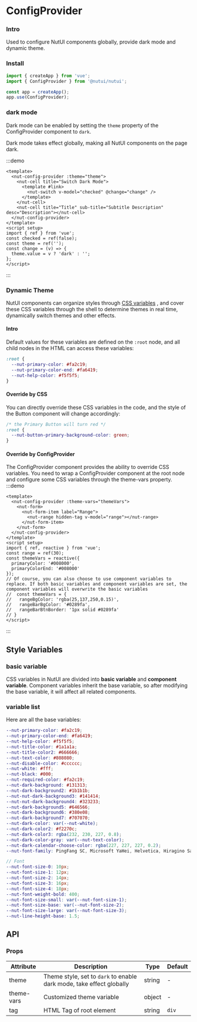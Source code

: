# ConfigProvider

### Intro

Used to configure NutUI components globally, provide dark mode and dynamic theme.

### Install

```js
import { createApp } from 'vue';
import { ConfigProvider } from '@nutui/nutui';

const app = createApp();
app.use(ConfigProvider);
```

### dark mode

Dark mode can be enabled by setting the `theme` property of the ConfigProvider component to `dark`.

Dark mode takes effect globally, making all NutUI components on the page dark.

:::demo

```vue
<template>
  <nut-config-provider :theme="theme">
    <nut-cell title="Switch Dark Mode">
      <template #link>
        <nut-switch v-model="checked" @change="change" />
      </template>
    </nut-cell>
    <nut-cell title="Title" sub-title="Subtitle Description" desc="Description"></nut-cell>
  </nut-config-provider>
</template>
<script setup>
import { ref } from 'vue';
const checked = ref(false);
const theme = ref('');
const change = (v) => {
  theme.value = v ? 'dark' : '';
};
</script>
```

:::

### Dynamic Theme

NutUI components can organize styles through [CSS variables](https://developer.mozilla.org/en-US/docs/Web/CSS/Using_CSS_custom_properties) , and cover these CSS variables through the shell to determine themes in real time, dynamically switch themes and other effects.

#### Intro

Default values ​​for these variables are defined on the `:root` node, and all child nodes in the HTML can access these variables:

```css
:root {
  --nut-primary-color: #fa2c19;
  --nut-primary-color-end: #fa6419;
  --nut-help-color: #f5f5f5;
}
```

#### Override by CSS

You can directly override these CSS variables in the code, and the style of the Button component will change accordingly:

```css
/* the Primary Button will turn red */
:root {
  --nut-button-primary-background-color: green;
}
```

#### Override by ConfigProvider

The ConfigProvider component provides the ability to override CSS variables. You need to wrap a ConfigProvider component at the root node and configure some CSS variables through the theme-vars property.
:::demo

```vue
<template>
  <nut-config-provider :theme-vars="themeVars">
    <nut-form>
      <nut-form-item label="Range">
        <nut-range hidden-tag v-model="range"></nut-range>
      </nut-form-item>
    </nut-form>
  </nut-config-provider>
</template>
<script setup>
import { ref, reactive } from 'vue';
const range = ref(30);
const themeVars = reactive({
  primaryColor: '#008000',
  primaryColorEnd: '#008000'
});
// Of course, you can also choose to use component variables to replace. If both basic variables and component variables are set, the component variables will overwrite the basic variables
//  const themeVars = {
//   rangeBgColor: 'rgba(25,137,250,0.15)',
//   rangeBarBgColor: '#0289fa',
//   rangeBarBtnBorder: '1px solid #0289fa'
// }
</script>
```

:::

## Style Variables

### basic variable

CSS variables in NutUI are divided into **basic variable** and **component variable**. Component variables inherit the base variable, so after modifying the base variable, it will affect all related components.

### variable list

Here are all the base variables:

```scss
--nut-primary-color: #fa2c19;
--nut-primary-color-end: #fa6419;
--nut-help-color: #f5f5f5;
--nut-title-color: #1a1a1a;
--nut-title-color2: #666666;
--nut-text-color: #808080;
--nut-disable-color: #cccccc;
--nut-white: #fff;
--nut-black: #000;
--nut-required-color: #fa2c19;
--nut-dark-background: #131313;
--nut-dark-background2: #1b1b1b;
--nut-nut-dark-background3: #141414;
--nut-nut-dark-background4: #323233;
--nut-dark-background5: #646566;
--nut-dark-background6: #380e08;
--nut-dark-background7: #707070;
--nut-dark-color: var(--nut-white);
--nut-dark-color2: #f2270c;
--nut-dark-color3: rgba(232, 230, 227, 0.8);
--nut-dark-color-gray: var(--nut-text-color);
--nut-dark-calendar-choose-color: rgba(227, 227, 227, 0.2);
--nut-font-family: PingFang SC, Microsoft YaHei, Helvetica, Hiragino Sans GB, SimSun, sans-serif;

// Font
--nut-font-size-0: 10px;
--nut-font-size-1: 12px;
--nut-font-size-2: 14px;
--nut-font-size-3: 16px;
--nut-font-size-4: 18px;
--nut-font-weight-bold: 400;
--nut-font-size-small: var(--nut-font-size-1);
--nut-font-size-base: var(--nut-font-size-2);
--nut-font-size-large: var(--nut-font-size-3);
--nut-line-height-base: 1.5;
```

## API

### Props

| Attribute | Description | Type | Default |
|  ---  |  ---  |  ---  |  ---  |
| theme | Theme style, set to `dark` to enable dark mode, take effect globally | string | - |
| theme-vars | Customized theme variable | object | - |
| tag | HTML Tag of root element | string | `div` |
